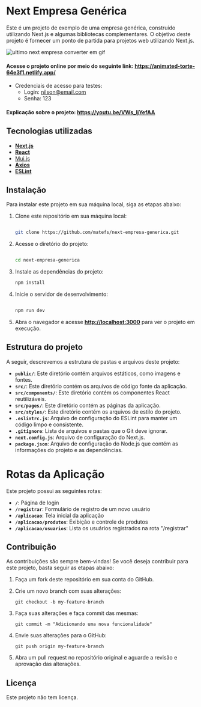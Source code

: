  # **Next Empresa Genérica**

Este é um projeto de exemplo de uma empresa genérica, construído utilizando Next.js e algumas bibliotecas complementares. O objetivo deste projeto é fornecer um ponto de partida para projetos web utilizando Next.js.

 ![ultimo next empresa converter em gif](https://user-images.githubusercontent.com/30128774/235333146-328f748b-4f73-4349-bab3-643df6daa8d1.gif)

#### Acesse o projeto online por meio do seguinte link: https://animated-torte-64e3f1.netlify.app/
- Credenciais de acesso para testes: 
  - Login:  nilson@email.com
  - Senha: 123
#### Explicação sobre o projeto: https://youtu.be/VWs_ljYefAA

## **Tecnologias utilizadas**

- **[Next.js](https://nextjs.org/)**
- **[React](https://reactjs.org/)**
- [Mui.js](https://mui.com/)
- **[Axios](https://axios-http.com/)**
- **[ESLint](https://eslint.org/)**

## **Instalação**

Para instalar este projeto em sua máquina local, siga as etapas abaixo:

1. Clone este repositório em sua máquina local:
    
    ```bash
    
    git clone https://github.com/matefs/next-empresa-generica.git
    ```
    
2. Acesse o diretório do projeto:
    
    ```bash
    
    cd next-empresa-generica
    ```
    
3. Instale as dependências do projeto:
    
    ```bash
    npm install
    ```
    
4. Inicie o servidor de desenvolvimento:
    
    ```bash
    
    npm run dev
    ```
    
5. Abra o navegador e acesse **[http://localhost:3000](http://localhost:3000/)** para ver o projeto em execução.

## **Estrutura do projeto**

A seguir, descrevemos a estrutura de pastas e arquivos deste projeto: 

- **`public/`**: Este diretório contém arquivos estáticos, como imagens e fontes.
- **`src/`**: Este diretório contém os arquivos de código fonte da aplicação.
- **`src/components/`**: Este diretório contém os componentes React reutilizáveis.
- **`src/pages/`**: Este diretório contém as páginas da aplicação.
- **`src/styles/`**: Este diretório contém os arquivos de estilo do projeto.
- **`.eslintrc.js`**: Arquivo de configuração do ESLint para manter um código limpo e consistente.
- **`.gitignore`**: Lista de arquivos e pastas que o Git deve ignorar.
- **`next.config.js`**: Arquivo de configuração do Next.js.
- **`package.json`**: Arquivo de configuração do Node.js que contém as informações do projeto e as dependências.

# **Rotas da Aplicação**

Este projeto possui as seguintes rotas:

- **`/`**: Página de login
- **`/registrar`**: Formulário de registro de um novo usuário
- **`/aplicacao`**: Tela inicial da aplicação
- **`/aplicacao/produtos`**: Exibição e controle de produtos
- **`/aplicacao/usuarios`**: Lista os usuários registrados na rota "/registrar"

## **Contribuição**

As contribuições são sempre bem-vindas! Se você deseja contribuir para este projeto, basta seguir as etapas abaixo:

1. Faça um fork deste repositório em sua conta do GitHub.
2. Crie um novo branch com suas alterações:
    
    ```
    git checkout -b my-feature-branch
    ```
    
3. Faça suas alterações e faça commit das mesmas:
    
    ```
    git commit -m "Adicionando uma nova funcionalidade"
    ```
    
4. Envie suas alterações para o GitHub:
    
    ```
    git push origin my-feature-branch
    ```
    
5. Abra um pull request no repositório original e aguarde a revisão e aprovação das alterações.

## **Licença**

Este projeto não tem licença.
